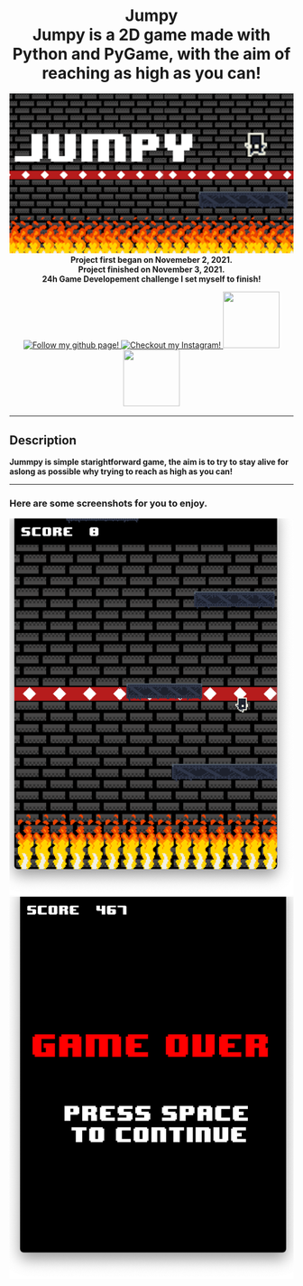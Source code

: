 <!--- Start of my template --->
<h1 align="center">
  Jumpy<br>
  Jumpy is a 2D game made with Python and PyGame, with the aim of reaching as high as you can!
</h1>

<p align="center">
  <img src=Jumpy.png width="700"><br>
  <b>
    Project first began on Novemeber 2, 2021.<br>
    Project finished on November 3, 2021.<br>
    24h Game Developement challenge I set myself to finish!
  </b>
</p>

<!-- Socials -->

<p align="center">
  <a href=https://github.com/atassicodes>
  <img src="https://img.icons8.com/doodle/344/github--v1.png" width="100" height="100" alt="Follow my github page!">
  </a>
  
  <a href=https://instagram.com/atassicodes/>
  <img src="https://img.icons8.com/doodle/344/instagram-new.png" width="100" height="100" alt="Checkout my Instagram!">
  </a>
  
  <a href=https://www.sharifatassi.com>
  <img src="https://img.icons8.com/doodle/344/domain.png" width="100" height="100">
  </a>
  
  <a href=https://stackoverflow.com/users/14664937/atassicodes>
  <img src="https://upload.wikimedia.org/wikipedia/commons/e/ef/Stack_Overflow_icon.svg" width="100" height="100">
  </a>
</p>

<!-------->
***
<!--- End of my template --->

## Description

**Jummpy is simple starightforward game, the aim is to try to stay alive for aslong as possible why trying to reach as high as you can!**

***

### Here are some screenshots for you to enjoy.
<img src=Jumpy-screenshot.png>
<br>
<img src=Jumpy-gameover.png>
